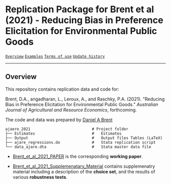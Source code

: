 # Replication Package for Brent et al (2021) - Reducing Bias in Preference Elicitation for Environmental Public Goods


[`Overview`](#overview) [`Examples`](#examples) [`Terms of use`](#terms-of-use) [`Update history`](#update-history)

-----------

## Overview

This repository contains replication data and code for:

Brent, D.A., angadharan, L., Leroux, A., and Raschky, P.A. (2021). "Reducing Bias in Preference Elicitation for Environmental Public Goods." *Australian Journal of Agricultural and Resource Economics*, forthcoming.

The code and data was prepared by [Daniel A Brent](https://www.danielbrent.com/)  
```
ajaere_2021                           # Project folder
├── Estimates                         #   Estimates
├── Output                            #   Output files Tables (LaTeX)
├── ajare_regressions.do              #   Stata replication script
└── data_ajare.dta                    #   Stata master data file

```

+ [Brent_et_al_2021_PAPER](Brent_et_al_2021_PAPER.pdf) is the corresponding **working paper**.

+ [Brent_et_al_2021_Supplemenatary_Material](Brent_et_al_2021_Supplemenatary_Material.pdf) contains supplemenatry material including a description of the **choice set**, and the results of various **robustness tests**.
